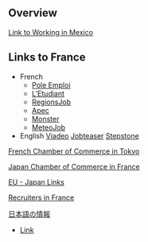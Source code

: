 ## Overview

[Link to Working in Mexico](https://www.justlanded.com/english/Mexico/Mexico-Guide/Visas-Permits/Work-permits)

## Links to France
- French
  - [Pole Emploi](http://www.pole-emploi.fr/accueil/)
  - [L’Etudiant](http://www.letudiant.fr/jobsstages.html)
  - [RegionsJob](https://www.regionsjob.com/)
  - [Apec](https://www.apec.fr/?gclid=EAIaIQobChMIisiMzcbK1wIVA769Ch1dWQjjEAAYASAAEgL_W_D_BwE#xtor=SEC-1560)
  - [Monster](https://www.monster.fr)
  - [MeteoJob](https://www.meteojob.com/)
- English
[Viadeo](http://fr.viadeo.com/en/)
[Jobteaser](https://www.jobteaser.com/en/home)
[Stepstone](ttps://www.stepstone.fr)

[French Chamber of Commerce in Tokyo](http://www.ccifj.or.jp/)

[Japan Chamber of Commerce in France](http://www.ccijf.asso.fr/ja/)

[EU - Japan Links](http://www.eu-japan.eu/links)

[Recruiters in France](https://www.hudson.fr/en-gb/)

[日本語の情報](http://www.at-plan.eu/furansubiza-zhi-zai-xu-ke/parino-qiu-ren-qing-bao)
   - [Link](https://kaigai-bbs.com/fra/par/thread/job/)
